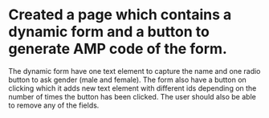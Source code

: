 # Created a page which contains a dynamic form and a button to generate AMP code of the form.
The dynamic form have one text element to capture the name and one radio button to ask gender (male and female). The form also have a button on clicking which it adds new text element with different ids depending on the number of times the button has been clicked. The user should also be able to remove any of the fields.
